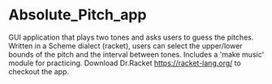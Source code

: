 # Absolute_Pitch_app

GUI application that plays two tones and asks users to guess the pitches. Written in a Scheme dialect (racket), users can select the upper/lower bounds of the pitch and the interval between tones. Includes a 'make music' module for practicing. Download Dr.Racket https://racket-lang.org/ to checkout the app. 
